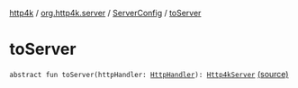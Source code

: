 [http4k](../../index.md) / [org.http4k.server](../index.md) / [ServerConfig](index.md) / [toServer](./to-server.md)

# toServer

`abstract fun toServer(httpHandler: `[`HttpHandler`](../../org.http4k.core/-http-handler.md)`): `[`Http4kServer`](../-http4k-server/index.md) [(source)](https://github.com/http4k/http4k/blob/master/http4k-core/src/main/kotlin/org/http4k/server/http4kServer.kt#L22)